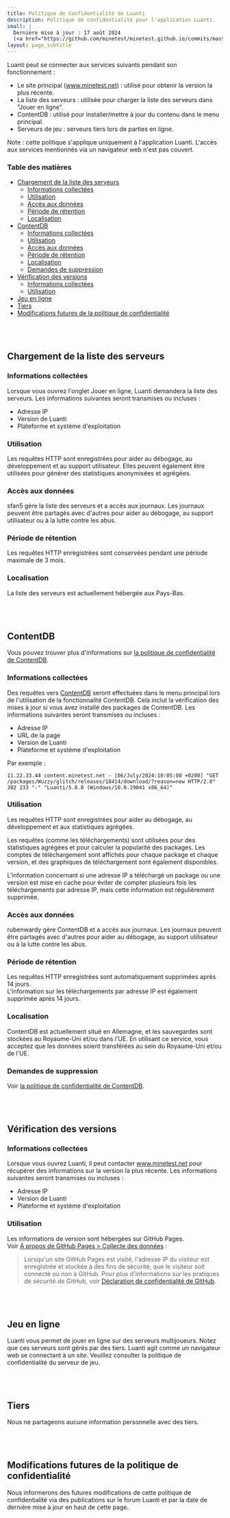 ```yaml
---
title: Politique de Confidentialité de Luanti
description: Politique de confidentialité pour l'application Luanti.
small: |
  Dernière mise à jour : 17 août 2024
  (<a href="https://github.com/minetest/minetest.github.io/commits/master/app-privacy-policy.md">Voir les modifications</a>)
layout: page_subtitle
---
```


<style>
	h2 {
		margin-top: 5rem !important;
	}
</style>

Luanti peut se connecter aux services suivants pendant son fonctionnement :

* Le site principal (www.minetest.net) : utilisé pour obtenir la version la plus récente.
* La liste des serveurs : utilisée pour charger la liste des serveurs dans "Jouer en ligne".
* ContentDB : utilisé pour installer/mettre à jour du contenu dans le menu principal.
* Serveurs de jeu : serveurs tiers lors de parties en ligne.

Note : cette politique s'applique uniquement à l'application Luanti. L'accès aux services mentionnés via un navigateur web n'est pas couvert.

### Table des matières

- [Chargement de la liste des serveurs](#chargement-de-la-liste-des-serveurs)
  - [Informations collectées](#informations-collectees)
  - [Utilisation](#utilisation)
  - [Accès aux données](#acces-aux-donnees)
  - [Période de rétention](#periode-de-retention)
  - [Localisation](#localisation)
- [ContentDB](#contentdb)
  - [Informations collectées](#informations-collectees-1)
  - [Utilisation](#utilisation-1)
  - [Accès aux données](#acces-aux-donnees-1)
  - [Période de rétention](#periode-de-retention-1)
  - [Localisation](#localisation-1)
  - [Demandes de suppression](#demandes-de-suppression)
- [Vérification des versions](#verification-des-versions)
  - [Informations collectées](#informations-collectees-2)
  - [Utilisation](#utilisation-2)
- [Jeu en ligne](#jeu-en-ligne)
- [Tiers](#tiers)
- [Modifications futures de la politique de confidentialité](#modifications-futures-de-la-politique-de-confidentialite)


## Chargement de la liste des serveurs

### Informations collectées

Lorsque vous ouvrez l'onglet Jouer en ligne, Luanti demandera la liste des serveurs. Les informations suivantes seront transmises ou incluses :

* Adresse IP
* Version de Luanti
* Plateforme et système d'exploitation

### Utilisation

Les requêtes HTTP sont enregistrées pour aider au débogage, au développement et au support utilisateur. Elles peuvent également être utilisées pour générer des statistiques anonymisées et agrégées.

### Accès aux données

sfan5 gère la liste des serveurs et a accès aux journaux. Les journaux peuvent être partagés avec d'autres pour aider au débogage, au support utilisateur ou à la lutte contre les abus.

### Période de rétention

Les requêtes HTTP enregistrées sont conservées pendant une période maximale de 3 mois.

### Localisation

La liste des serveurs est actuellement hébergée aux Pays-Bas.

## ContentDB

Vous pouvez trouver plus d'informations sur
[la politique de confidentialité de ContentDB](https://content.minetest.net/privacy_policy/).

### Informations collectées

Des requêtes vers [ContentDB](https://content.minetest.net) seront effectuées dans le menu principal lors de l'utilisation de la fonctionnalité ContentDB. Cela inclut la vérification des mises à jour si vous avez installé des packages de ContentDB. Les informations suivantes seront transmises ou incluses :

* Adresse IP
* URL de la page
* Version de Luanti
* Plateforme et système d'exploitation

Par exemple :

```
11.22.33.44 content.minetest.net - [06/July/2024:10:05:00 +0200] "GET /packages/Wuzzy/glitch/releases/18414/download/?reason=new HTTP/2.0" 302 233 "-" "Luanti/5.8.0 (Windows/10.0.19041 x86_64)"
```


### Utilisation

Les requêtes HTTP sont enregistrées pour aider au débogage, au développement et aux statistiques agrégées.

Les requêtes (comme les téléchargements) sont utilisées pour des statistiques agrégées et pour calculer la popularité des packages. Les comptes de téléchargement sont affichés pour chaque package et chaque version, et des graphiques de téléchargement sont également disponibles.

L'information concernant si une adresse IP a téléchargé un package ou une version est mise en cache pour éviter de compter plusieurs fois les téléchargements par adresse IP, mais cette information est régulièrement supprimée.

### Accès aux données

rubenwardy gère ContentDB et a accès aux journaux. Les journaux peuvent être partagés avec d'autres pour aider au débogage, au support utilisateur ou à la lutte contre les abus.

### Période de rétention

Les requêtes HTTP enregistrées sont automatiquement supprimées après 14 jours.  
L'information sur les téléchargements par adresse IP est également supprimée après 14 jours.

### Localisation

ContentDB est actuellement situé en Allemagne, et les sauvegardes sont stockées au Royaume-Uni et/ou dans l'UE. En utilisant ce service, vous acceptez que les données soient transférées au sein du Royaume-Uni et/ou de l'UE.

### Demandes de suppression

Voir [la politique de confidentialité de ContentDB](https://content.minetest.net/privacy_policy/#removal-requests).

## Vérification des versions

### Informations collectées

Lorsque vous ouvrez Luanti, il peut contacter www.minetest.net pour récupérer des informations sur la version la plus récente. Les informations suivantes seront transmises ou incluses :

* Adresse IP
* Version de Luanti
* Plateforme et système d'exploitation

### Utilisation

Les informations de version sont hébergées sur GitHub Pages.  
Voir [À propos de GitHub Pages > Collecte des données](https://docs.github.com/en/pages/getting-started-with-github-pages/about-github-pages#data-collection) :

> Lorsqu'un site GitHub Pages est visité, l'adresse IP du visiteur est enregistrée et stockée à des fins de sécurité, que le visiteur soit connecté ou non à GitHub. Pour plus d'informations sur les pratiques de sécurité de GitHub, voir
> [Déclaration de confidentialité de GitHub](https://docs.github.com/en/site-policy/privacy-policies/github-privacy-statement).

## Jeu en ligne

Luanti vous permet de jouer en ligne sur des serveurs multijoueurs. Notez que ces serveurs sont gérés par des tiers. Luanti agit comme un navigateur web se connectant à un site. Veuillez consulter la politique de confidentialité du serveur de jeu.

## Tiers

Nous ne partageons aucune information personnelle avec des tiers.

## Modifications futures de la politique de confidentialité

Nous informerons des futures modifications de cette politique de confidentialité via des publications sur le forum Luanti et par la date de dernière mise à jour en haut de cette page.

